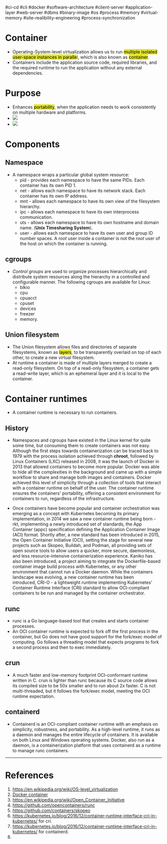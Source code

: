 #ci-cd #cli #docker #software-architecture #client-server #application-layer #web-server  #dbms 
#binary-image  #os #process #memory #virtual-memory #site-realibility-engineering #process-synchronization 

# Container 
- Operating-System-level virtualization allows us to run <mark style="background: #e4e62d;">multiple isolated user-space instances in paralle</mark>l, which is also known as <mark style="background: #e4e62d;">container</mark>.
- Containers include the application source code, required libraries, and the required runtime to run the application without any external dependencies. 
# Purpose
- Enhances <mark style="background: #e4e62d;">portability</mark>, when the application needs to work consistently on multiple hardware and platforms.
- ![](Pasted%20image%2020241211142025.png)
- ![](Pasted%20image%2020241211142035.png)
# Components
## Namespace
- A namespace wraps a particular global system resource:
	- pid - provides each namespace to have the same PIDs. Each container has its own PID 1.
	- net - allows each namespace to have its network stack. Each container has its own IP address.
	- mnt - allows each namespace to have its own view of the filesystem hierarchy.
	- ipc - allows each namespace to have its own interprocess communication.
	- uts - allows each namespace to have its own hostname and domain name. (**Unix Timesharing System**).
	- user - allows each namespace to have its own user and group ID number spaces. A _root_ user inside a container is not the _root_ user of the host on which the container is running.
## cgroups
- _Control groups_ are used to organize processes hierarchically and distribute system resources along the hierarchy in a controlled and configurable manner. The following cgroups are available for Linux:
	- blkio
	- cpu
	- cpuacct
	- cpuset
	- devices
	- freezer
	- memory.
## Union filesystem
- The Union filesystem allows files and directories of separate filesystems, known as <mark style="background: #e4e62d;">layers</mark>, to be transparently overlaid on top of each other, to create a new virtual filesystem. 
- At runtime a container is made of multiple layers merged to create a read-only filesystem. On top of a read-only filesystem, a container gets a read-write layer, which is an ephemeral layer and it is local to the container.
# Container runtimes
- A container runtime is necessary to run containers.
## History
- Namespaces and cgroups have existed in the Linux kernel for quite some time, but consuming them to create containers was not easy. Although the first steps towards containerization can be traced back to 1979 with the process isolation achieved through **chroot**, followed by Linux Containers (LXC) released in 2008, it was the launch of Docker in 2013 that allowed containers to become more popular. Docker was able to hide all the complexities in the background and came up with a simple workflow to share and manage both images and containers. Docker achieved this level of simplicity through a collection of tools that interact with a container runtime on behalf of the user. The container runtime ensures the containers' portability, offering a consistent environment for containers to run, regardless of the infrastructure. 

- Once containers have become popular and container orchestration was emerging as a concept with Kubernetes becoming its primary implementation, in 2014 we saw a new container runtime being born - rkt, implementing a newly introduced set of standards, the App Container (appc) specification defining the Application Container Image (ACI) format. Shortly after, a new standard has been introduced in 2015, the Open Container Initiative (OCI), setting the stage for several new projects such as Skopeo, Buildah, and Podman, all providing sets of open source tools to allow users a quicker, more secure, daemonless, and less resource-intensive containerization experience. Kaniko has also been introduced, a project aiming to integrate the Dockerfile-based container image build process with Kubernetes, or any other environment that cannot run a Docker daemon. While the containers landscape was evolving, a new container runtime has been introduced, CRI-O - a lightweight runtime implementing Kubernetes' Container Runtime Interface (CRI) standard to allow OCI-compliant containers to be run and managed by the container orchestrator.
## runc
- runc is a Go language-based tool that creates and starts container processes. 
- An OCI container runtime is expected to fork off the first process in the container, but Go does not have good support for the fork/exec model of computing. Go follows a threading model that expects programs to fork a second process and then to exec immediately.
## crun
- A much faster and low-memory footprint OCI-conformant runtime written in C. crun is lighter than runc because its C source code allows its compiled size to be 50x smaller and to run about 2x faster. C is not multi-threaded, but it follows the fork/exec model, meeting the OCI runtime expectation.
## containerd
- Containerd is an OCI-compliant container runtime with an emphasis on simplicity, robustness, and portability. As a high-level runtime, it runs as a daemon and manages the entire lifecycle of containers. It is available on both Linux and Windows operating systems. Docker, also run as a daemon, is a containerization platform that uses containerd as a runtime to manage runc containers.
---
# References
1. https://en.wikipedia.org/wiki/OS-level_virtualization
2. [Docker container](Docker%20container.md)
3. https://en.wikipedia.org/wiki/Open_Container_Initiative
4. https://github.com/opencontainers/runc
5. https://github.com/containers/skopeo
6. https://kubernetes.io/blog/2016/12/container-runtime-interface-cri-in-kubernetes/ for cri.
7. https://kubernetes.io/blog/2016/12/container-runtime-interface-cri-in-kubernetes/ for containerd.
8. 